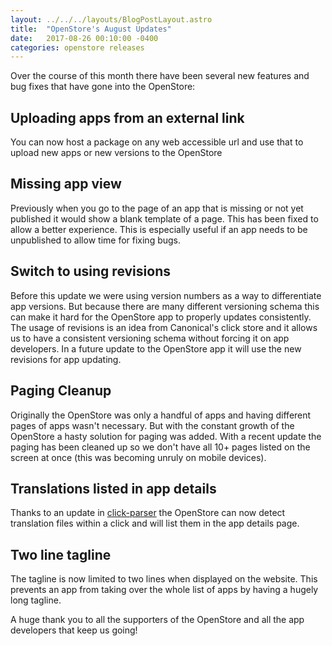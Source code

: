 ```yaml
---
layout: ../../../layouts/BlogPostLayout.astro
title:  "OpenStore's August Updates"
date:   2017-08-26 00:10:00 -0400
categories: openstore releases
---
```


Over the course of this month there have been several new features and bug fixes
that have gone into the OpenStore:

## Uploading apps from an external link

You can now host a package on any web accessible url and use that to upload
new apps or new versions to the OpenStore

## Missing app view

Previously when you go to the page of an app that is missing or not yet published
it would show a blank template of a page. This has been fixed to allow a better
experience. This is especially useful if an app needs to be unpublished to
allow time for fixing bugs.

## Switch to using revisions

Before this update we were using version numbers as a way to differentiate app
versions. But because there are many different versioning schema this can make
it hard for the OpenStore app to properly updates consistently. The usage of
revisions is an idea from Canonical's click store and it allows us to have a
consistent versioning schema without forcing it on app developers. In a future
update to the OpenStore app it will use the new revisions for app updating.

## Paging Cleanup

Originally the OpenStore was only a handful of apps and having different pages
of apps wasn't necessary. But with the constant growth of the OpenStore a
hasty solution for paging was added. With a recent update the paging has
been cleaned up so we don't have all 10+ pages listed on the screen at once
(this was becoming unruly on mobile devices).

## Translations listed in app details

Thanks to an update in [click-parser](https://github.com/bhdouglass/click-parser)
the OpenStore can now detect translation files within a click and will list them
in the app details page.

## Two line tagline

The tagline is now limited to two lines when displayed on the website. This
prevents an app from taking over the whole list of apps by having a hugely
long tagline.

A huge thank you to all the supporters of the OpenStore and all the app
developers that keep us going!
